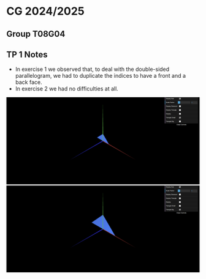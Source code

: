 # CG 2024/2025

## Group T08G04

## TP 1 Notes

- In exercise 1 we observed that, to deal with the double-sided parallelogram, we had to duplicate the indices to have a front and a back face.
- In exercise 2 we had no difficulties at all.

![Screenshot 1](tp1/screenshots/cg-t08g04-tp1-1a.png)
![Screenshot 2](tp1/screenshots/cg-t08g04-tp1-1b.png)
